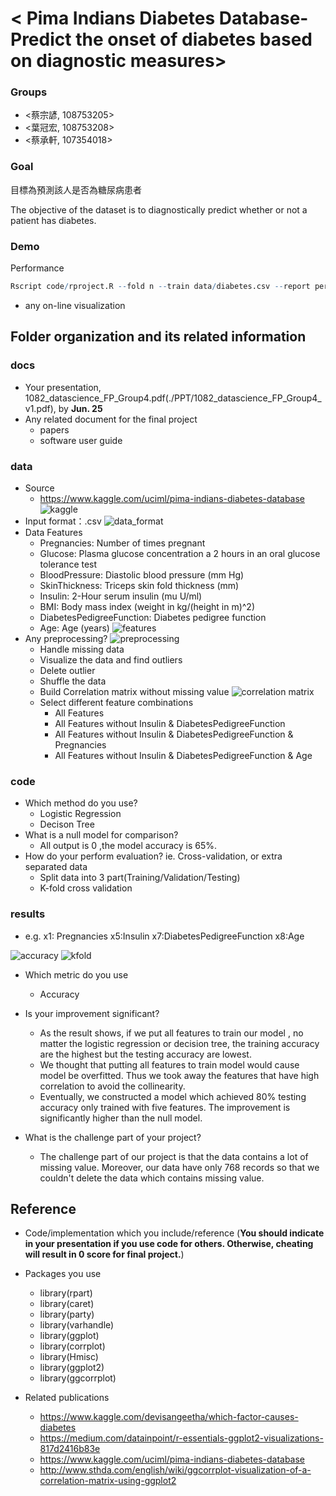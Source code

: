 # < Pima Indians Diabetes Database-Predict the onset of diabetes based on diagnostic measures>

### Groups
* <蔡宗諺, 108753205>
* <葉冠宏, 108753208>
* <蔡承軒, 107354018>


### Goal

目標為預測該人是否為糖尿病患者

The objective of the dataset is to diagnostically predict whether or not a patient has diabetes.

### Demo 
Performance
```R
Rscript code/rproject.R --fold n --train data/diabetes.csv --report performance.csv --predict predict.csv
```
* any on-line visualization

## Folder organization and its related information

### docs
* Your presentation, 1082_datascience_FP_Group4.pdf(./PPT/1082_datascience_FP_Group4_v1.pdf), by **Jun. 25**
* Any related document for the final project
  * papers
  * software user guide



### data

* Source
  * https://www.kaggle.com/uciml/pima-indians-diabetes-database
![kaggle](./data/kaggle.png)
* Input format：.csv
![data_format](./data/data_format.png)
* Data Features
  * Pregnancies: Number of times pregnant
  * Glucose:  Plasma glucose concentration a 2 hours in an oral glucose tolerance test
  * BloodPressure:  Diastolic blood pressure (mm Hg)
  * SkinThickness:  Triceps skin fold thickness (mm)
  * Insulin:  2-Hour serum insulin (mu U/ml)
  * BMI:  Body mass index (weight in kg/(height in m)^2)
  * DiabetesPedigreeFunction: Diabetes pedigree function
  * Age:  Age (years)
![features](./data/features.png)
* Any preprocessing?
![preprocessing](./data/preprocessing.png)
  * Handle missing data
  * Visualize the data and find outliers
  * Delete outlier
  * Shuffle the data
  * Build Correlation matrix without missing value
![correlation matrix](./data/correlation_matrix.png)
  * Select different feature combinations
    * All Features
    * All Features without Insulin & DiabetesPedigreeFunction
    * All Features without Insulin & DiabetesPedigreeFunction & Pregnancies
    * All Features without Insulin & DiabetesPedigreeFunction & Age

### code

* Which method do you use?
  * Logistic Regression
  * Decison Tree
* What is a null model for comparison?
  * All output is 0 ,the model accuracy is 65%.
* How do your perform evaluation? ie. Cross-validation, or extra separated data
  * Split data into 3 part(Training/Validation/Testing)
  * K-fold cross validation

### results

* e.g. x1: Pregnancies x5:Insulin x7:DiabetesPedigreeFunction x8:Age

![accuracy](./data/accuracy.png)
![kfold](./data/kfold.png)

* Which metric do you use 
  * Accuracy
* Is your improvement significant?
  * As the result shows, if we put all features to train our model , no matter the logistic regression or decision tree, the training accuracy are the highest but the testing accuracy are lowest.
  * We thought that putting all features to train model would cause model be overfitted. Thus we took away the features that have high correlation to avoid the collinearity.
  * Eventually, we constructed a model which achieved 80% testing accuracy only trained with five features. The improvement is significantly higher than the null model.
  
* What is the challenge part of your project?
  * The challenge part of our project is that the data contains a lot of missing value. Moreover, our data have only 768 records so that we couldn't delete the data which contains missing value. 

## Reference
* Code/implementation which you include/reference (__You should indicate in your presentation if you use code for others. Otherwise, cheating will result in 0 score for final project.__)
* Packages you use
  * library(rpart)
  * library(caret)
  * library(party)
  * library(varhandle)
  * library(ggplot)
  * library(corrplot)
  * library(Hmisc)
  * library(ggplot2)
  * library(ggcorrplot)

  
* Related publications

  * https://www.kaggle.com/devisangeetha/which-factor-causes-diabetes
  * https://medium.com/datainpoint/r-essentials-ggplot2-visualizations-817d2416b83e
  * https://www.kaggle.com/uciml/pima-indians-diabetes-database
  * http://www.sthda.com/english/wiki/ggcorrplot-visualization-of-a-correlation-matrix-using-ggplot2 

